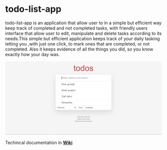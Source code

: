 # todo-list-app
todo-list-app is an application that allow user to in a simple but efficient way keep track of completed and not completed tasks, with friendly users interface that allow  user to edit, manipulate and delete tasks according to its needs.This simple but efficient application keeps track of your daily tasking letting you ,with just one click, to mark ones that are completed, or not completed. Also it keeps evidence of all the things you did, so you know exactly how your day was.    
  
![](https://github.com/Ogica/todo-list-app/blob/master/Docs/todo.PNG)  
   
  
  Techincal documentation in **[Wiki](https://github.com/Ogica/todo-list-app/wiki)**
